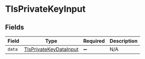 # TlsPrivateKeyInput


## Fields

| Field                                                                   | Type                                                                    | Required                                                                | Description                                                             |
| ----------------------------------------------------------------------- | ----------------------------------------------------------------------- | ----------------------------------------------------------------------- | ----------------------------------------------------------------------- |
| `data`                                                                  | [TlsPrivateKeyDataInput](../../models/shared/tlsprivatekeydatainput.md) | :heavy_minus_sign:                                                      | N/A                                                                     |